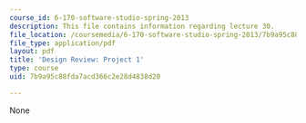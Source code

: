```yaml
---
course_id: 6-170-software-studio-spring-2013
description: This file contains information regarding lecture 30.
file_location: /coursemedia/6-170-software-studio-spring-2013/7b9a95c88fda7acd366c2e28d4838d20_MIT6_170S13_30-p1-des-rw.pdf
file_type: application/pdf
layout: pdf
title: 'Design Review: Project 1'
type: course
uid: 7b9a95c88fda7acd366c2e28d4838d20

---
```

None